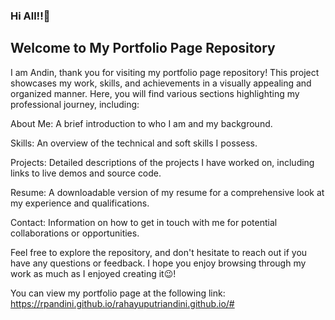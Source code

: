 <h3>Hi All!!🙌</h3>

<h2>Welcome to My Portfolio Page Repository</h2>

I am Andin, thank you for visiting my portfolio page repository! This project showcases my work, skills, and achievements in a visually appealing and organized manner. Here, you will find various sections highlighting my professional journey, including:

About Me: A brief introduction to who I am and my background.

Skills: An overview of the technical and soft skills I possess.

Projects: Detailed descriptions of the projects I have worked on, including links to live demos and source code.

Resume: A downloadable version of my resume for a comprehensive look at my experience and qualifications.

Contact: Information on how to get in touch with me for potential collaborations or opportunities.

Feel free to explore the repository, and don't hesitate to reach out if you have any questions or feedback. I hope you enjoy browsing through my work as much as I enjoyed creating it😉!

You can view my portfolio page at the following link: https://rpandini.github.io/rahayuputriandini.github.io/#
